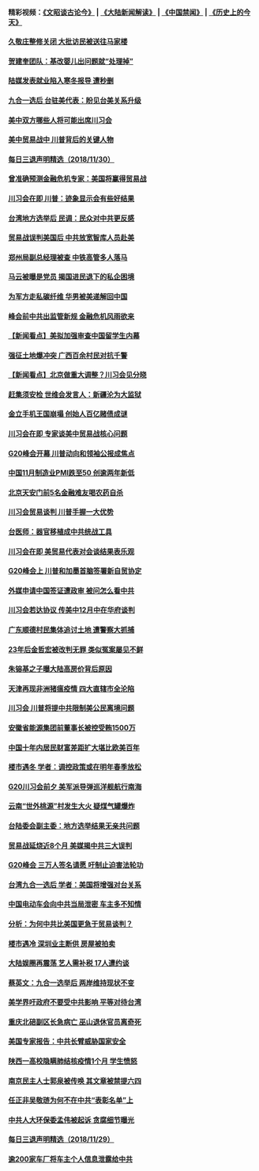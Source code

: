 #### 精彩视频：[《文昭谈古论今》](https://github.com/gfw-breaker/wenzhao/blob/master/README.md?t=12010631) | [《大陆新闻解读》](https://github.com/gfw-breaker/ntdtv-comedy/blob/master/README.md?t=12010631) | [《中国禁闻》](https://github.com/gfw-breaker/ntdtv-news/blob/master/README.md?t=12010631) | [《历史上的今天》](https://github.com/gfw-breaker/today-in-history/blob/master/README.md?t=12010631) 

#### [久敬庄整修关闭 大批访民被送往马家楼](../pages/nsc413/n10885010.md?t=12010631) 

#### [贺建奎团队：基改婴儿出问题就“处理掉”](../pages/nsc413/n10885039.md?t=12010631) 

#### [陆媒发表就业陷入寒冬报导 遭秒删](../pages/nsc413/n10884792.md?t=12010631) 


#### [九合一选后 台驻美代表：盼见台美关系升级](../pages/nsc413/n10885014.md?t=12010631) 

#### [美中双方哪些人将可能出席川习会](../pages/nsc413/n10885005.md?t=12010631) 

#### [美中贸易战中 川普背后的关键人物](../pages/nsc413/n10884767.md?t=12010631) 

#### [每日三退声明精选（2018/11/30）](../pages/nsc413/n10884924.md?t=12010631) 

#### [曾准确预测金融危机专家：美国将赢得贸易战](../pages/nsc413/n10884588.md?t=12010631) 

#### [川习会在即 川普：迹象显示会有些好结果](../pages/nsc413/n10884381.md?t=12010631) 

#### [台湾地方选举后 民调：民众对中共更反感](../pages/nsc413/n10884397.md?t=12010631) 

#### [贸易战误判美国后 中共放宽智库人员赴美](../pages/nsc413/n10883875.md?t=12010631) 

#### [郑州局副总经理被查 中铁高管多人落马](../pages/nsc413/n10884586.md?t=12010631) 

#### [马云被曝是党员 揭国进民退下的私企困境](../pages/nsc413/n10884354.md?t=12010631) 

#### [为军方走私碳纤维 华男被美递解回中国](../pages/nsc413/n10884519.md?t=12010631) 

#### [峰会前中共出监管新规 金融危机风雨欲来](../pages/nsc413/n10882822.md?t=12010631) 

#### [【新闻看点】美拟加强审查中国留学生内幕](../pages/nsc413/n10884162.md?t=12010631) 

#### [强征土地爆冲突 广西百余村民对抗千警](../pages/nsc413/n10884503.md?t=12010631) 

#### [【新闻看点】北京做重大调整？川习会见分晓](../pages/nsc413/n10884055.md?t=12010631) 

#### [赶集须安检 世维会发言人：新疆沦为大监狱](../pages/nsc413/n10884334.md?t=12010631) 

#### [金立手机王国崩塌 创始人百亿赌债成谜](../pages/nsc413/n10884409.md?t=12010631) 

#### [川习会在即 专家谈美中贸易战核心问题](../pages/nsc413/n10884287.md?t=12010631) 

#### [G20峰会开幕 川普动向和领袖公报成焦点](../pages/nsc413/n10884060.md?t=12010631) 

#### [中国11月制造业PMI跌至50 创逾两年新低](../pages/nsc413/n10884109.md?t=12010631) 

#### [北京天安门前5名金融难友喝农药自杀](../pages/nsc413/n10884179.md?t=12010631) 

#### [川习会贸易谈判 川普手握一大优势](../pages/nsc413/n10884168.md?t=12010631) 

#### [台医师：器官移植成中共统战工具](../pages/nsc413/n10883707.md?t=12010631) 

#### [川习会在即 美贸易代表对会谈结果表乐观](../pages/nsc413/n10884015.md?t=12010631) 

#### [G20峰会上 川普和加墨首脑签署新自贸协定](../pages/nsc413/n10883937.md?t=12010631) 

#### [外媒申请中国签证遭政审 被问怎么看中共](../pages/nsc413/n10883688.md?t=12010631) 

#### [川习会若达协议 传美中12月中在华府谈判](../pages/nsc413/n10883914.md?t=12010631) 

#### [广东顺德村民集体追讨土地 遭警察大抓捕](../pages/nsc413/n10883477.md?t=12010631) 

#### [23年后金哲宏被改判无罪 类似冤案屡见不鲜](../pages/nsc413/n10883188.md?t=12010631) 


#### [朱镕基之子曝大陆高房价背后原因](../pages/nsc413/n10883494.md?t=12010631) 

#### [天津再现非洲猪瘟疫情 四大直辖市全沦陷](../pages/nsc413/n10883534.md?t=12010631) 

#### [川习会 川普将提中共限制美公民离境问题](../pages/nsc413/n10883635.md?t=12010631) 

#### [安徽省能源集团前董事长被控受贿1500万](../pages/nsc413/n10883387.md?t=12010631) 

#### [中国十年内居民财富差距扩大堪比欧美百年](../pages/nsc413/n10883020.md?t=12010631) 

#### [楼市遇冬 学者：调控政策或在明年春季放松](../pages/nsc413/n10883070.md?t=12010631) 

#### [G20川习会前夕 美军派导弹巡洋舰航行南海](../pages/nsc413/n10883306.md?t=12010631) 

#### [云南“世外桃源”村发生大火 疑煤气罐爆炸](../pages/nsc413/n10882982.md?t=12010631) 

#### [台陆委会副主委：地方选举结果无亲共问题](../pages/nsc413/n10883142.md?t=12010631) 

#### [贸易战延烧近8个月 美媒揭中共三大误判](../pages/nsc413/n10883072.md?t=12010631) 

#### [G20峰会 三万人签名请愿 吁制止迫害法轮功](../pages/nsc413/n10881913.md?t=12010631) 

#### [台湾九合一选后 学者：美国将增强对台关系](../pages/nsc413/n10882968.md?t=12010631) 

#### [中国电动车会向中共当局泄密 车主多不知情](../pages/nsc413/n10883037.md?t=12010631) 

#### [分析：为何中共比美国更急于贸易谈判？](../pages/nsc413/n10882299.md?t=12010631) 

#### [楼市遇冷 深圳业主断供 房屋被拍卖](../pages/nsc413/n10882878.md?t=12010631) 

#### [大陆娱圈再震荡 艺人需补税 17人遭约谈](../pages/nsc413/n10882428.md?t=12010631) 

#### [蔡英文：九合一选举后 两岸维持现状不变](../pages/nsc413/n10882683.md?t=12010631) 

#### [美学界吁政府不要受中共影响 平等对待台湾](../pages/nsc413/n10882760.md?t=12010631) 

#### [重庆北碚副区长急病亡 巫山退休官员离奇死](../pages/nsc413/n10882481.md?t=12010631) 

#### [美国专家报告：中共长臂威胁国家安全](../pages/nsc413/n10882227.md?t=12010631) 

#### [陕西一高校隐瞒肺结核疫情1个月 学生愤怒](../pages/nsc413/n10882671.md?t=12010631) 

#### [南京民主人士郭泉被传唤 其文章被禁提六四](../pages/nsc413/n10882707.md?t=12010631) 

#### [任正非吴敬琏为何不在中共“表彰名单”上](../pages/nsc413/n10882411.md?t=12010631) 

#### [中共人大环保委孟伟被起诉 贪腐细节曝光](../pages/nsc413/n10880264.md?t=12010631) 

#### [每日三退声明精选（2018/11/29）](../pages/nsc413/n10882713.md?t=12010631) 

#### [逾200家车厂将车主个人信息泄露给中共](../pages/nsc413/n10881972.md?t=12010631) 

